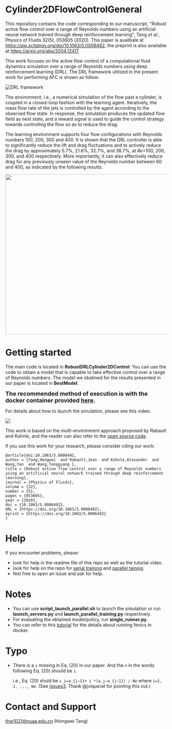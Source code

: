 # Cylinder2DFlowControlGeneral

This repository contains the code corresponding to our manuscript, "Robust
active flow control over a range of Reynolds numbers using an artificial neural
network trained through deep reinforcement learning", Tang *et al.*, Physics of
Fluids 32(5), 053605 (2020). This paper is availbale at
https://aip.scitation.org/doi/10.1063/5.0006492, the preprint is also available
at https://arxiv.org/abs/2004.12417

This work focuses on the active flow control of a computational fluid dynamics
simulation over a range of Reynolds numbers using deep reinforcement learning
(DRL). The DRL framework utilized in the present work for performing AFC is
shown as follow:

![DRL framework](./figure/DRLFramework.jpg)

The environment, i.e., a numerical simulation of the flow past a cylinder, is
coupled in a closed-loop fashion with the learning agent. Iteratively, the mass
flow rate of the jets is controlled by the agent according to the observed flow
state. In response, the simulation produces the updated flow field as next
state, and a reward signal is used to guide the control strategy towards
controlling the flow so as to reduce the drag. 

The learning environment supports four flow configurations with Reynolds numbers
100, 200, 300 and 400. It is shown that the DRL controller is able to
significantly reduce the lift and drag fluctuations and to actively reduce the
drag by approximately 5.7%, 21.6%, 32.7%, and 38.7%, at *Re*=100, 200, 300, and
400 respectively. More importantly, it can also effectively reduce drag for any
previously unseen value of the Reynolds number between 60 and 400, as indicated
by the following results:

<p align="center">
<img src="./figure/RobustControl.jpg" width="600px" height="500px"/>
</p>

# Getting started

The main code is located in **RobustDRLCylinder2DControl**. You can use the code
to obtain a model that is capable to take effective control over a range of
Reynolds numbers. The model we obatined for the results presented in our paper
is located in **BestModel**. 

<font size=4>**The recommended method of execution is with the docker container
provided
[here](https://pan.nuaa.edu.cn/share/c5624a5e4077275d5da71d05d8?lang=en).**</font>

For details about how to launch the simulation, please see this video:

<a href="https://asciinema.org/a/326357" target="_blank"><img src="https://asciinema.org/a/326357.svg" /></a>

This work is based on the multi-environment approach proposed by Rabault and
Kuhnle, and the reader can also refer to the [open source
code](https://github.com/jerabaul29/Cylinder2DFlowControlDRLParallel).

If you use this work for your research, please consider citing our work:
```
@article{doi:10.1063/5.0006492,
author = {Tang,Hongwei  and Rabault,Jean  and Kuhnle,Alexander  and Wang,Yan  and Wang,Tongguang },
title = {Robust active flow control over a range of Reynolds numbers using an artificial neural network trained through deep reinforcement learning},
journal = {Physics of Fluids},
volume = {32},
number = {5},
pages = {053605},
year = {2020},
doi = {10.1063/5.0006492},
URL = {https://doi.org/10.1063/5.0006492},
eprint = {https://doi.org/10.1063/5.0006492}
}
```

# Help

If you encounter problems, please:

- look for help in the readme file of this repo as well as the tutorial video.
- look for help on the repo for [serial
  training](https://github.com/jerabaul29/Cylinder2DFlowControlDRL) and
  [parallel
  taining](https://github.com/jerabaul29/Cylinder2DFlowControlDRLParallel).
- feel free to open an issue and ask for help.

# Notes
- You can use **script_launch_parallel.sh** to launch the simulation or run
  **launch_servers.py** and **launch_parallel_training.py** respectively.
- For evaluating the obtained model/policy, run **single_runner.py**.
- You can refer to this
  [tutorial](https://fenics-containers.readthedocs.io/en/latest/introduction.html#running-fenics-in-docker)
  for the details about running fenics in docker.

# Typo
- There is a `i` missing in Eq. (20) in our paper. And the `n` in the words following Eq. (20) should be `i`.
  
  i.e., Eq. (20) shuld be `c_i=a_{j−1}+ i *(a_j−a_{j−1}) / Ne` where `i=1, 2, ..., Ne`. (See [issues3](https://github.com/thw1021/Cylinder2DFlowControlGeneral/issues/3). Thank @jviquerat for pointing this out.)
# Contact and Support
thw1021@nuaa.edu.cn (Hongwei Tang)

